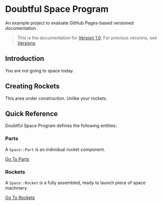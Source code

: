 # Doubtful Space Program

An example project to evaluate GitHub Pages-based versioned documentation.

> This is the documentation for
> [Version 1.0](https://github.com/sleepingkingstudios/docs-test).
> For previous versions, see [Versions]({{site.baseurl}}/versions).

## Introduction

You are not going to space today.

## Creating Rockets

This area under construction. Unlike your rockets.

## Quick Reference

Doubtful Space Program defines the following entities:

### Parts

A `Space::Part` is an individual rocket component.

[Go To Parts](./reference/part)

### Rockets

A `Space::Rocket` is a fully assembled, ready to launch piece of space machinery.

[Go To Rockets](./reference/rocket)
